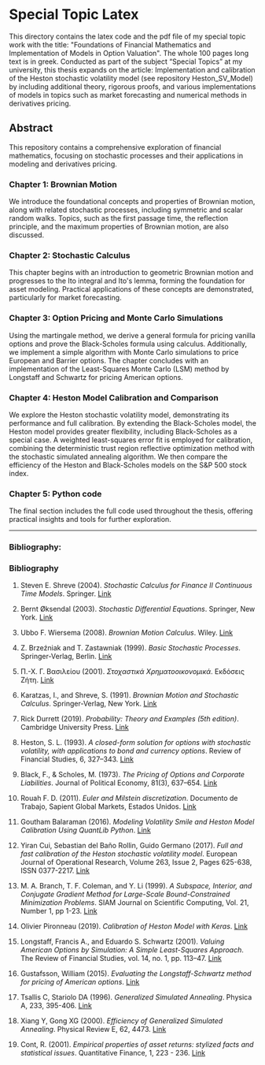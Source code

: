# Special Topic Latex

This directory contains the latex code and the pdf file of my special topic work with the title: "Foundations of Financial Mathematics and Implementation of Models in Option Valuation". The whole 100 pages long text is in greek. Conducted as part of the subject “Special Topics” at my university, this thesis expands on the article: Implementation and calibration of the Heston stochastic volatility model (see repository Heston_SV_Model) by including additional theory, rigorous proofs, and various implementations of models in topics such as market forecasting and numerical methods in derivatives pricing.<br>

## Abstract

This repository contains a comprehensive exploration of financial mathematics, focusing on stochastic processes and their applications in modeling and derivatives pricing.

### Chapter 1: Brownian Motion  
We introduce the foundational concepts and properties of Brownian motion, along with related stochastic processes, including symmetric and scalar random walks. Topics, such as the first passage time, the reflection principle, and the maximum properties of Brownian motion, are also discussed.

### Chapter 2: Stochastic Calculus  
This chapter begins with an introduction to geometric Brownian motion and progresses to the Ito integral and Ito's lemma, forming the foundation for asset modeling. Practical applications of these concepts are demonstrated, particularly for market forecasting.

### Chapter 3: Option Pricing and Monte Carlo Simulations  
Using the martingale method, we derive a general formula for pricing vanilla options and prove the Black-Scholes formula using calculus. Additionally, we implement a simple algorithm with Monte Carlo simulations to price European and Barrier options. The chapter concludes with an implementation of the Least-Squares Monte Carlo (LSM) method by Longstaff and Schwartz for pricing American options.

### Chapter 4: Heston Model Calibration and Comparison  
We explore the Heston stochastic volatility model, demonstrating its performance and full calibration. By extending the Black-Scholes model, the Heston model provides greater flexibility, including Black-Scholes as a special case. A weighted least-squares error fit is employed for calibration, combining the deterministic trust region reflective optimization method with the stochastic simulated annealing algorithm. We then compare the efficiency of the Heston and Black-Scholes models on the S&P 500 stock index.

### Chapter 5: Python code
The final section includes the full code used throughout the thesis, offering practical insights and tools for further exploration.

---
### Bibliography:
### Bibliography

1. Steven E. Shreve (2004). *Stochastic Calculus for Finance II Continuous Time Models*. Springer. [Link](https://link.springer.com/book/9780387401010)

2. Bernt Øksendal (2003). *Stochastic Differential Equations*. Springer, New York. [Link](https://link.springer.com/book/10.1007/978-3-642-14394-6)

3. Ubbo F. Wiersema (2008). *Brownian Motion Calculus*. Wiley. [Link](https://www.wiley.com/en-us/Brownian+Motion+Calculus-p-9780470021705)

4. Z. Brzeźniak and T. Zastawniak (1999). *Basic Stochastic Processes*. Springer-Verlag, Berlin. [Link](https://link.springer.com/book/10.1007/978-1-4471-0533-6)

5. Π.-Χ. Γ. Βασιλείου (2001). *Στοχαστικά Χρηματοοικονομικά*. Εκδόσεις Ζήτη. [Link](https://ziti.gr/vivlio/vasileioy-panagiotis-xristos-stoxastika-xrimatooikonomika/)

6. Karatzas, I., and Shreve, S. (1991). *Brownian Motion and Stochastic Calculus*. Springer-Verlag, New York. [Link](https://link.springer.com/book/10.1007/978-1-4612-0949-2)

7. Rick Durrett (2019). *Probability: Theory and Examples (5th edition)*. Cambridge University Press. [Link](https://www.cambridge.org/core/books/probability/DD9A1907F810BB14CCFF022CDFC5677A)

8. Heston, S. L. (1993). *A closed-form solution for options with stochastic volatility, with applications to bond and currency options*. Review of Financial Studies, 6, 327–343. [Link](https://doi.org/10.1093/rfs/6.2.327)

9. Black, F., & Scholes, M. (1973). *The Pricing of Options and Corporate Liabilities*. Journal of Political Economy, 81(3), 637–654. [Link](http://www.jstor.org/stable/1831029)

10. Rouah F. D. (2011). *Euler and Milstein discretization*. Documento de Trabajo, Sapient Global Markets, Estados Unidos. [Link](https://frouah.com/finance%20notes/Euler%20and%20Milstein%20Discretization.pdf)

11. Goutham Balaraman (2016). *Modeling Volatility Smile and Heston Model Calibration Using QuantLib Python*. [Link](https://gouthamanbalaraman.com/blog/volatility-smile-heston-model-calibration-quantlib-python.html)

12. Yiran Cui, Sebastian del Baño Rollin, Guido Germano (2017). *Full and fast calibration of the Heston stochastic volatility model*. European Journal of Operational Research, Volume 263, Issue 2, Pages 625-638, ISSN 0377-2217. [Link](https://doi.org/10.1016/j.ejor.2017.05.018)

13. M. A. Branch, T. F. Coleman, and Y. Li (1999). *A Subspace, Interior, and Conjugate Gradient Method for Large-Scale Bound-Constrained Minimization Problems*. SIAM Journal on Scientific Computing, Vol. 21, Number 1, pp 1-23. [Link](https://doi.org/10.1137/S1064827595289108)

14. Olivier Pironneau (2019). *Calibration of Heston Model with Keras*. [Link](https://hal.sorbonne-universite.fr/hal-02273889v1/document)

15. Longstaff, Francis A., and Eduardo S. Schwartz (2001). *Valuing American Options by Simulation: A Simple Least-Squares Approach*. The Review of Financial Studies, vol. 14, no. 1, pp. 113–47. [Link](https://people.math.ethz.ch/%7Ehjfurrer/teaching/LongstaffSchwartzAmericanOptionsLeastSquareMonteCarlo.pdf)

16. Gustafsson, William (2015). *Evaluating the Longstaff-Schwartz method for pricing of American options*. [Link](https://uu.diva-portal.org/smash/get/diva2:818128/FULLTEXT01.pdf)

17. Tsallis C, Stariolo DA (1996). *Generalized Simulated Annealing*. Physica A, 233, 395-406. [Link](https://www.sciencedirect.com/science/article/abs/pii/S0378437196002713)

18. Xiang Y, Gong XG (2000). *Efficiency of Generalized Simulated Annealing*. Physical Review E, 62, 4473. [Link](https://journals.aps.org/pre/abstract/10.1103/PhysRevE.62.4473)

19. Cont, R. (2001). *Empirical properties of asset returns: stylized facts and statistical issues*. Quantitative Finance, 1, 223 - 236. [Link](https://www.semanticscholar.org/paper/Empirical-properties-of-asset-returns%3A-stylized-and-Cont/b674f1384a95948d52018d1748e7284ef566233c)

